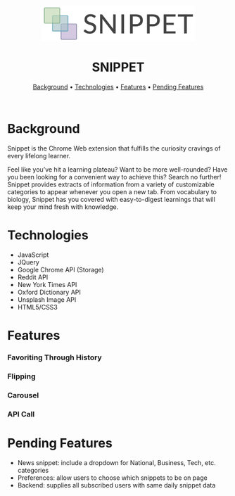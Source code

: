 <p align="center"><img src="images/logo.png" width=350px/></p>

<h1 align="center">SNIPPET</h1>

<!-- <h2 align="center">
  <a href="https://aguamenti.github.io/Perception/">Click to Play!</a>
</h2> -->

<p align="center">
  <a href="#background">Background</a> •
  <a href="#technologies">Technologies</a> •
  <a href="#features">Features</a> •
  <a href="#pending-features">Pending Features</a>
</p>
<br>

<!-- <p align="center"><img src="./assets/images/shortanimationdemo.gif" width=700px/></p> -->

# Background
Snippet is the Chrome Web extension that fulfills the curiosity cravings of every lifelong learner.  

Feel like you’ve hit a learning plateau? Want to be more well-rounded? Have you been looking for a convenient way to achieve this? Search no further! Snippet provides extracts of information from a variety of customizable categories to appear whenever you open a new tab. From vocabulary to biology, Snippet has you covered with easy-to-digest learnings that will keep your mind fresh with knowledge.

# Technologies
- JavaScript
- JQuery
- Google Chrome API (Storage)
- Reddit API
- New York Times API
- Oxford Dictionary API
- Unsplash Image API
- HTML5/CSS3

# Features

### Favoriting Through History

### Flipping

### Carousel

### API Call

# Pending Features
- News snippet: include a dropdown for National, Business, Tech, etc. categories
- Preferences: allow users to choose which snippets to be on page
- Backend: supplies all subscribed users with same daily snippet data
